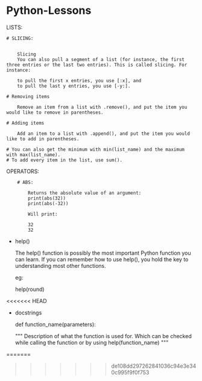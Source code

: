 # Python-Lessons


LISTS:

    # SLICING:


        Slicing
        You can also pull a segment of a list (for instance, the first three entries or the last two entries). This is called slicing. For instance:

        to pull the first x entries, you use [:x], and
        to pull the last y entries, you use [-y:].

    # Removing items
        
        Remove an item from a list with .remove(), and put the item you would like to remove in parentheses.

    # Adding items

        Add an item to a list with .append(), and put the item you would like to add in parentheses.

    # You can also get the minimum with min(list_name) and the maximum with max(list_name).
    # To add every item in the list, use sum().



OPERATORS:


        # ABS:

            Returns the absolute value of an argument:
            print(abs(32))
            print(abs(-32))

            Will print:

            32
            32

        
* help()

    The help() function is possibly the most important Python function you can learn. If you can remember how to use help(), you hold the key to understanding most other functions.

    eg:

    help(round)

<<<<<<< HEAD

* docstrings


    def function_name(parameters):

    """ Description of what the function is used for. Which can be checked while calling the function or by using help(function_name)
    """



=======
>>>>>>> de108dd297262841036c94e3e340c995f9f0f753
